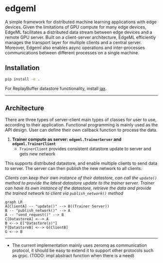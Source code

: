 # edgeml

A simple framework for distributed machine learning applications with edge devices. Given the limitations of GPU compute for many edge devices, EdgeML facilitates a distributed data stream between edge devices and a remote GPU server. Built on a client-server architecture, EdgeML efficiently manages the transport layer for multiple clients and a central server. Moreover, Edgeml also enables async operations and inter-processes communications between different processes on a single machine.

## Installation

```bash
pip install -e .
```

For ReplayBuffer datastore functionality, install [jax](https://jax.readthedocs.io/en/latest/installation.html).

---

## Architecture

There are three types of server-client main types of classes for user to use, according to their application. Functional programming is mainly used as the API design. User can define their own callback function to process the data.

1. **Trainer compute as server: `edgeml.TrainerServer` and `edgeml.TrainerClient`**
   - `TrainerClient` provides consistent datastore update to server and gets new network

This supports distributed datastore, and enable multiple clients to send data to server. The server can then publish the new network to all clients.

*Clients can keep their own instance of their datastore, can call the `update()` method to provide the latest datastore update to the trainer server. Trainer can have its own instance of the datastore, retrieve the data and provide the trained network to client via `publish_network()` method*

```mermaid
graph LR
A[ClientA] -- "update()" --> B((Trainer Server))
B -- "publish_network()" --> A
A -- "send_request()" --> B
C[DatastoreA] <--> A
B <--> E["Datastore(s)"]
F[DatastoreB] <--> G[ClientB]
G <--> B
```

---

- The current implementation mainly uses zeromq as communication protocol, it should be easy to extend it to support other protocols such as grpc. (TODO: impl abstract function when there is a need)
